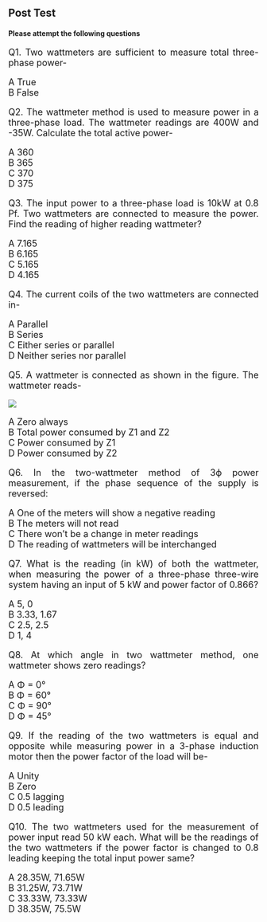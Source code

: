 ## Post Test

#### Please attempt the following questions

<div align="justify" style=font-size:18px >

Q1. Two wattmeters are sufficient to measure total three-phase power-

A   True</br>
B   False</br>

Q2. The wattmeter method is used to measure power in a three-phase load. The wattmeter readings are 400W and -35W. Calculate the total active power-

A   360</br>
B   365</br>
C   370</br>
D   375</br>

Q3. The input power to a three-phase load is 10kW at 0.8 Pf. Two wattmeters are connected to measure the power. Find the reading of higher reading wattmeter?

A   7.165</br>
B   6.165</br>
C   5.165</br>
D   4.165</br>

Q4. The current coils of the two wattmeters are connected in-

A   Parallel</br>
B   Series</br>
C   Either series or parallel</br>
D   Neither series nor parallel</br>

Q5. A wattmeter is connected as shown in the figure. The wattmeter reads-

![](images/posttest1.png)

A   Zero always</br>
B   Total power consumed by Z1 and Z2</br>
C   Power consumed by Z1</br>
D   Power consumed by Z2</br>

Q6. In the two-wattmeter method of 3ϕ power measurement, if the phase sequence of the supply is reversed:

A   One of the meters will show a negative reading</br>
B   The meters will not read</br>
C   There won’t be a change in meter readings</br>
D   The reading of wattmeters will be interchanged</br>

Q7. What is the reading (in kW) of both the wattmeter, when measuring the power of a three-phase three-wire system having an input of 5 kW and power factor of 0.866?

A   5, 0</br>
B   3.33, 1.67</br>
C   2.5, 2.5</br>
D   1, 4</br>

Q8. At which angle in two wattmeter method, one wattmeter shows zero readings?

A   Φ = 0°</br>
B   Φ = 60°</br>
C   Φ = 90°</br>
D   Φ = 45°</br>

Q9. If the reading of the two wattmeters is equal and opposite while measuring power in a 3-phase induction motor then the power factor of the load will be-

A   Unity</br>
B   Zero</br>
C   0.5 lagging</br>
D   0.5 leading</br>

Q10. The two wattmeters used for the measurement of power input read 50 kW each. What will be the readings of the two wattmeters if the power factor is changed to 0.8 leading keeping the total input power same?

A   28.35W, 71.65W</br>
B   31.25W, 73.71W</br>
C   33.33W, 73.33W</br>
D   38.35W, 75.5W</br>
</div>

